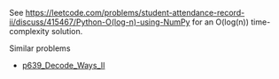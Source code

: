 See https://leetcode.com/problems/student-attendance-record-ii/discuss/415467/Python-O(log-n)-using-NumPy for an O(log(n)) time-complexity solution.


Similar problems
- [p639_Decode_Ways_II](https://github.com/genxium/Leetcode/tree/master/p639_Decode_Ways_II) 

